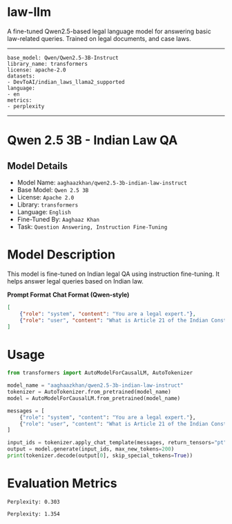 # law-llm
A fine-tuned Qwen2.5-based legal language model for answering basic law-related queries. Trained on legal documents, and case laws.


---
```
base_model: Qwen/Qwen2.5-3B-Instruct
library_name: transformers
license: apache-2.0
datasets:
- DevToAI/indian_laws_llama2_supported
language:
- en
metrics:
- perplexity
```
---

# **Qwen 2.5 3B - Indian Law QA**

## **Model Details**

* Model Name: ```aaghaazkhan/qwen2.5-3b-indian-law-instruct```
* Base Model: ```Qwen 2.5 3B```
* License: ```Apache 2.0```
* Library: ```transformers```
* Language: ```English```
* Fine-Tuned By: ```Aaghaaz Khan```
* Task: ```Question Answering, Instruction Fine-Tuning```

  
# **Model Description**
This model is fine-tuned on Indian legal QA using instruction fine-tuning. It helps answer legal queries based on Indian law.

**Prompt Format**
**Chat Format (Qwen-style)**
``` json
[
    {"role": "system", "content": "You are a legal expert."},
    {"role": "user", "content": "What is Article 21 of the Indian Constitution?"}
]
```

# **Usage**

``` python
from transformers import AutoModelForCausalLM, AutoTokenizer

model_name = "aaghaazkhan/qwen2.5-3b-indian-law-instruct"
tokenizer = AutoTokenizer.from_pretrained(model_name)
model = AutoModelForCausalLM.from_pretrained(model_name)

messages = [
    {"role": "system", "content": "You are a legal expert."},
    {"role": "user", "content": "What is Article 21 of the Indian Constitution?"}
]

input_ids = tokenizer.apply_chat_template(messages, return_tensors="pt")
output = model.generate(input_ids, max_new_tokens=200)
print(tokenizer.decode(output[0], skip_special_tokens=True))
```

# **Evaluation Metrics**

```Perplexity: 0.303```

```Perplexity: 1.354```
